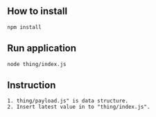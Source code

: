 ## How to install
```
npm install
```

## Run application
```
node thing/index.js
```

## Instruction
```
1. thing/payload.js" is data structure.
2. Insert latest value in to "thing/index.js".

```
